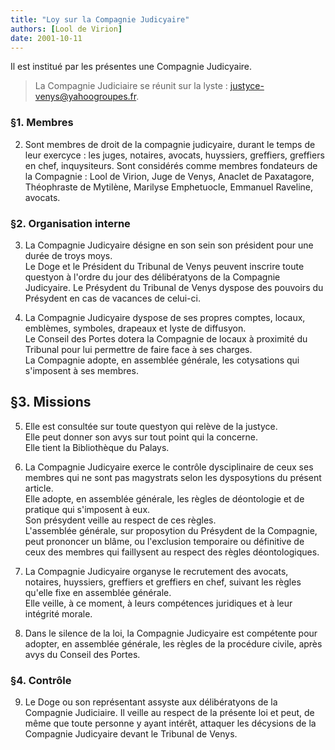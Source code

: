 ```yaml
---
title: "Loy sur la Compagnie Judicyaire"
authors: [Lool de Virion]
date: 2001-10-11
---
```


Il est institué par les présentes une Compagnie Judicyaire.

> La Compagnie Judiciaire se réunit sur la lyste : justyce-venys@yahoogroupes.fr.

### §1. Membres

2. Sont membres de droit de la compagnie judicyaire, durant le temps de leur exercyce : les juges, notaires, avocats, huyssiers, greffiers, greffiers en chef, inquysiteurs. Sont considérés comme membres fondateurs de la Compagnie : Lool de Virion, Juge de Venys, Anaclet de Paxatagore, Théophraste de Mytilène, Marilyse Emphetuocle, Emmanuel Raveline, avocats.

### §2. Organisation interne

3. La Compagnie Judicyaire désigne en son sein son président pour une durée de troys moys.  
Le Doge et le Président du Tribunal de Venys peuvent inscrire toute questyon à l'ordre du jour des délibératyons de la Compagnie Judicyaire.
Le Présydent du Tribunal de Venys dyspose des pouvoirs du Présydent en cas de vacances de celui-ci.

4. La Compagnie Judicyaire dyspose de ses propres comptes, locaux, emblèmes, symboles, drapeaux et lyste de diffusyon.  
Le Conseil des Portes dotera la Compagnie de locaux à proximité du Tribunal pour lui permettre de faire face à ses charges.  
La Compagnie adopte, en assemblée générale, les cotysations qui s'imposent à ses membres.

## §3. Missions
5. Elle est consultée sur toute questyon qui relève de la justyce.  
Elle peut donner son avys sur tout point qui la concerne.  
Elle tient la Bibliothèque du Palays.

6. La Compagnie Judicyaire exerce le contrôle dysciplinaire de ceux ses membres qui ne sont pas magystrats selon les dysposytions du présent article.  
Elle adopte, en assemblée générale, les règles de déontologie et de pratique qui s'imposent à eux.  
Son présydent veille au respect de ces règles.  
L'assemblée générale, sur proposytion du Présydent de la Compagnie, peut prononcer un blâme, ou l'exclusion temporaire ou définitive de ceux des membres qui faillysent au respect des règles déontologiques.

7. La Compagnie Judicyaire organyse le recrutement des avocats, notaires, huyssiers, greffiers et greffiers en chef, suivant les règles qu'elle fixe en assemblée générale.  
Elle veille, à ce moment, à leurs compétences juridiques et à leur intégrité morale.

8. Dans le silence de la loi, la Compagnie Judicyaire est compétente pour adopter, en assemblée générale, les règles de la procédure civile, après avys du Conseil des Portes.

### §4. Contrôle

9. Le Doge ou son représentant assyste aux délibératyons de la Compagnie Judiciaire.
Il veille au respect de la présente loi et peut, de même que toute personne y ayant intérêt, attaquer les décysions de la Compagnie Judicyaire devant le Tribunal de Venys.